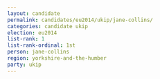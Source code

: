 ```yaml
---
layout: candidate
permalink: candidates/eu2014/ukip/jane-collins/
categories: candidate ukip
election: eu2014
list-rank: 1
list-rank-ordinal: 1st
person: jane-collins
region: yorkshire-and-the-humber
party: ukip
---
```

